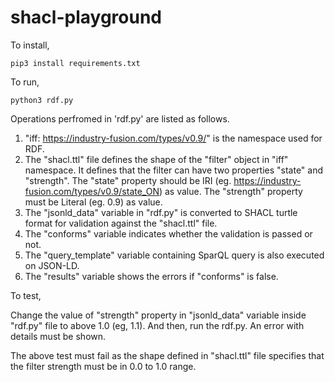 # shacl-playground

To install,

`pip3 install requirements.txt`

To run,

`python3 rdf.py`

Operations perfromed in 'rdf.py' are listed as follows.

1. "iff: <https://industry-fusion.com/types/v0.9/>" is the namespace used for RDF.
2. The "shacl.ttl" file defines the shape of the "filter" object in "iff" namespace. It defines that the filter can have two properties "state" and "strength". The "state" property should be IRI (eg. https://industry-fusion.com/types/v0.9/state_ON) as value. The "strength" property must be Literal (eg. 0.9) as value.
3. The "jsonld_data" variable in "rdf.py" is converted to SHACL turtle format for validation against the "shacl.ttl" file.
4. The "conforms" variable indicates whether the validation is passed or not.
5. The "query_template" variable containing SparQL query is also executed on JSON-LD.
6. The "results" variable shows the errors if "conforms" is false.

To test,

Change the value of "strength" property in "jsonld_data" variable inside "rdf.py" file to above 1.0 (eg, 1.1). And then, run the rdf.py. An error with details must be shown.

The above test must fail as the shape defined in "shacl.ttl" file specifies that the filter strength must be in 0.0 to 1.0 range.

